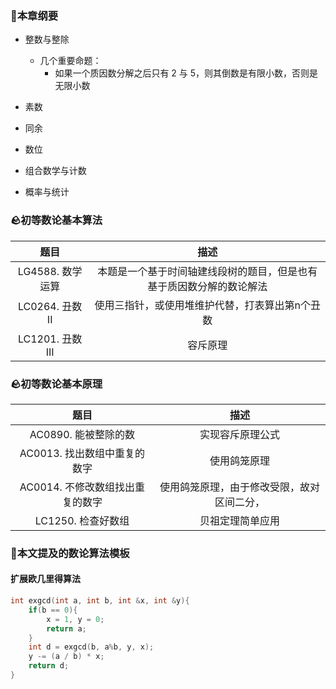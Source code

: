 ### 🦍本章纲要

- 整数与整除
  - 几个重要命题：
    - 如果一个质因数分解之后只有 2 与 5，则其倒数是有限小数，否则是无限小数

- 素数
- 同余
- 数位
- 组合数学与计数
- 概率与统计







### 🪨初等数论基本算法

|       题目       |                             描述                             |
| :--------------: | :----------------------------------------------------------: |
| LG4588. 数学运算 | 本题是一个基于时间轴建线段树的题目，但是也有基于质因数分解的数论解法 |
| LC0264. 丑数 II  |       使用三指针，或使用堆维护代替，打表算出第n个丑数        |
| LC1201. 丑数 III |                           容斥原理                           |



### 🪨初等数论基本原理

|                 题目                  |                    描述                    |
| :-----------------------------------: | :----------------------------------------: |
|         AC0890. 能被整除的数          |              实现容斥原理公式              |
|   AC0013. 找出数组中重复的数字<br/>   |                使用鸽笼原理                |
| AC0014. 不修改数组找出重复的数字<br/> | 使用鸽笼原理，由于修改受限，故对区间二分， |
|          LC1250. 检查好数组           |              贝祖定理简单应用              |





### 🦉本文提及的数论算法模板

#### 扩展欧几里得算法

```c++
int exgcd(int a, int b, int &x, int &y){
    if(b == 0){
        x = 1, y = 0;
        return a;
    }
    int d = exgcd(b, a%b, y, x);
    y -= (a / b) * x;
    return d;
}
```



